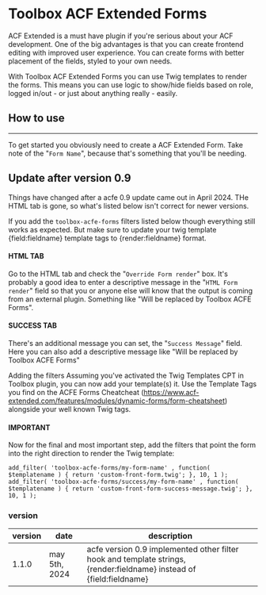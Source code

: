 # Toolbox ACF Extended Forms
ACF Extended is a must have plugin if you're serious about your ACF development. One of the big advantages is that you can create frontend editing with improved user experience. You can create forms with better placement of the fields, styled to your own needs.

With Toolbox ACF Extended Forms you can use Twig templates to render the forms. This means you can use logic to show/hide fields based on role, logged in/out - or just about anything really - easily.

## How to use
---
To get started you obviously need to create a ACF Extended Form. Take note of the "`Form Name`", because that's something that you'll be needing.

## Update after version 0.9

Things have changed after a acfe 0.9 update came out in April 2024. THe HTML tab is gone, so what's listed below isn't correct for newer versions.

If you add the `toolbox-acfe-forms` filters listed below though everything still works as expected. But make sure to update your twig template {field:fieldname} template tags to {render:fieldname} format.

#### **HTML TAB**

Go to the HTML tab and check the "`Override Form render`" box. It's probably a good idea to enter a descriptive message in the "`HTML Form render`" field so that you or anyone else will know that the output is coming from an external plugin. Something like "Will be replaced by Toolbox ACFE Forms".

#### **SUCCESS TAB**
There's an additional message you can set, the "`Success Message`" field. Here you can also add a descriptive message like "Will be replaced by Toolbox ACFE Forms"

Adding the filters
Assuming you've activated the Twig Templates CPT in Toolbox plugin, you can now add your template(s) it. Use the Template Tags you find on the ACFE Forms Cheatcheat (https://www.acf-extended.com/features/modules/dynamic-forms/form-cheatsheet) alongside your well known Twig tags.

#### **IMPORTANT**
Now for the final and most important step, add the filters that point the form into the right direction to render the Twig template:

    add_filter( 'toolbox-acfe-forms/my-form-name' , function( $templatename ) { return 'custom-front-form.twig'; }, 10, 1 );
    add_filter( 'toolbox-acfe-forms/success/my-form-name' , function( $templatename ) { return 'custom-front-form-success-message.twig'; }, 10, 1 );

### version
|version|date|description|
|---|---|---|
|1.1.0|may 5th, 2024|acfe version 0.9 implemented other filter hook and template strings, {render:fieldname} instead of {field:fieldname}|
